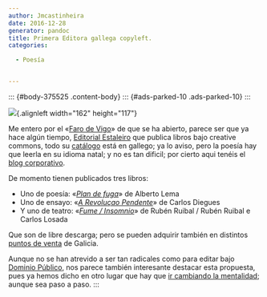 ```yaml
---
author: Jmcastinheira
date: 2016-12-28
generator: pandoc
title: Primera Editora gallega copyleft.
categories:

  - Poesía


---
```




::: {#body-375525 .content-body}
::: {#ads-parked-10 .ads-parked-10}
:::

![](http://estaleiroeditora.files.wordpress.com/2008/07/barco_nos_outros2.jpg){.alignleft
width="162" height="117"}

Me entero por el «[Faro de Vigo](http://www.farodevigo.es)» de que se ha
abierto, parece ser que ya hace algún tiempo, [Editorial
Estaleiro](http://www.estaleiroeditora.org/index.htm) que publica libros
bajo creative commons, todo su
[catálogo](http://www.estaleiroeditora.org/catalogo.htm) está en
gallego; ya lo aviso, pero la poesía hay que leerla en su idioma natal;
y no es tan dificil; por cierto aqui tenéis el [blog
corporativo](http://estaleiroeditora.wordpress.com/).

De momento tienen publicados tres libros:

-   Uno de poesía: «[*Plan de
    fuga*](http://www.estaleiroeditora.org/plan_de_fuga.htm)» de Alberto
    Lema
  -   Uno de ensayo: «[*A Revoluçao
    Pendente*](http://www.estaleiroeditora.org/revo_pendente.htm)» de
    Carlos Diegues
  -   Y uno de teatro: «[*Fume /
    Insomnio*](http://www.estaleiroeditora.org/fume_insomnio.htm)» de
    Rubén Ruibal / Rubén Ruibal e Carlos Losada

Que son de libre descarga; pero se pueden adquirir también en distintos
[puntos de venta](http://www.estaleiroeditora.org/pontosvenda.htm) de
Galicia.

Aunque no se han atrevido a ser tan radicales como para editar bajo
[Dominio
Público](http://entelequia.bligoo.com/content/view/106529/Libros_de_Dominio_Publico.html),
nos parece también interesante destacar esta propuesta, pues ya hemos
dicho en otro lugar que hay que [ir cambiando la
mentalidad](http://entelequia.bligoo.com/content/view/335943/Adios_lastfm_Hola_Jamendo.html);
aunque sea paso a paso.
:::
